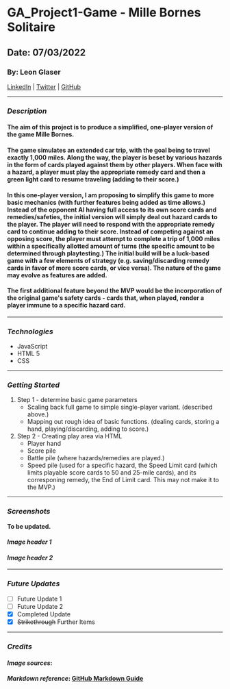# GA_Project1-Game - Mille Bornes Solitaire

## Date: 07/03/2022
### By: Leon Glaser
[LinkedIn](https://www.linkedin.com/in/leon-glaser-02645322/) | 
[Twitter](https://twitter.com/sirescapist) |
[GitHub](https://github.com/lnglaser)
***
### ***Description***

#### **The aim of this project is to produce a simplified, one-player version of the game Mille Bornes.**
#### **The game simulates an extended car trip, with the goal being to travel exactly 1,000 miles. Along the way, the player is beset by various hazards in the form of cards played against them by other players. When face with a hazard, a player must play the appropriate remedy card and then a green light card to resume traveling (adding to their score.)**

#### **In this one-player version, I am proposing to simplify this game to more basic mechanics (with further features being added as time allows.) Instead of the opponent AI having full access to its own score cards and remedies/safeties, the initial version will simply deal out hazard cards to the player. The player will need to respond with the appropriate remedy card to continue adding to their score. Instead of competing against an opposing score, the player must attempt to complete a trip of 1,000 miles within a specifically allotted amount of turns (the specific amount to be determined through playtesting.) The initial build will be a luck-based game with a few elements of strategy (e.g. saving/discarding remedy cards in favor of more score cards, or vice versa). The nature of the game may evolve as features are added.**

#### **The first additional feature beyond the MVP would be the incorporation of the original game's safety cards - cards that, when played, render a player immune to a specific hazard card.**


***
### ***Technologies***
* JavaScript
* HTML 5
* CSS

***
### ***Getting Started***
1. Step 1 - determine basic game parameters
    * Scaling back full game to simple single-player variant. (described above.)
    * Mapping out rough idea of basic functions. (dealing cards, storing a hand, playing/discarding, adding to score.)
2. Step 2 - Creating play area via HTML
    * Player hand
    * Score pile
    * Battle pile (where hazards/remedies are played.)
    * Speed pile (used for a specific hazard, the Speed Limit card (which limits playable score cards to 50 and 25-mile cards), and its corresponing remedy, the End of Limit card. This may not make it to the MVP.)
***
### ***Screenshots***
**To be updated.**
#### ***Image header 1***

#### ***Image header 2***

***
### ***Future Updates***
- [ ] Future Update 1
- [ ] Future Update 2
- [x] Completed Update
- [x] ~~Strikethrough~~ Further Items
***
### ***Credits***
#### ***Image sources***: 
#### ***Markdown reference***: [GitHub Markdown Guide](https://gist.github.com/cuonggt/9b7d08a597b167299f0d)

